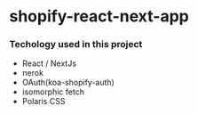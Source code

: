 # shopify-react-next-app

### Techology used in this project

- React / NextJs
- nerok 
- OAuth(koa-shopify-auth)
- isomorphic fetch
- Polaris CSS